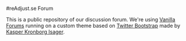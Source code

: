 #reAdjust.se Forum

This is a public repository of our discussion forum. We're using [Vanilla Forums](http://vanillaforums.org) running on a custom theme based on [Twitter Bootstrap](http://twitter.github.com/bootstrap/) made by [Kasper Kronborg Isager](https://github.com/kasperisager/VanillaBootstrap).
